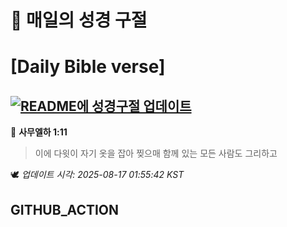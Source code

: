 # 🙏 매일의 성경 구절
# [Daily Bible verse]
## [![README에 성경구절 업데이트](https://github.com/DONGSUKA/first_test/actions/workflows/update-readme-bible.yml/badge.svg)](https://github.com/DONGSUKA/first_test/actions/workflows/update-readme-bible.yml)
<!-- START_BIBLE_VERSE -->
📖 **사무엘하 1:11**
> 이에 다윗이 자기 옷을 잡아 찢으매 함께 있는 모든 사람도 그리하고

🕊️ _업데이트 시각: 2025-08-17 01:55:42 KST_
  <!-- END_BIBLE_VERSE -->
## GITHUB_ACTION
